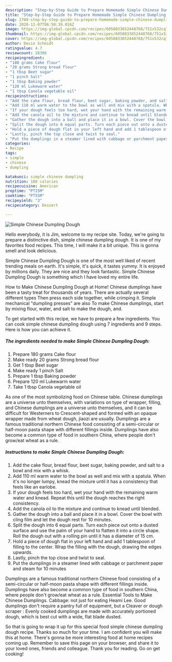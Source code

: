 ```yaml
---
description: "Step-by-Step Guide to Prepare Homemade Simple Chinese Dumpling Dough"
title: "Step-by-Step Guide to Prepare Homemade Simple Chinese Dumpling Dough"
slug: 2708-step-by-step-guide-to-prepare-homemade-simple-chinese-dumpling-dough
date: 2020-12-07T06:50:39.016Z
image: https://img-global.cpcdn.com/recipes/6058033852448768/751x532cq70/simple-chinese-dumpling-dough-recipe-main-photo.jpg
thumbnail: https://img-global.cpcdn.com/recipes/6058033852448768/751x532cq70/simple-chinese-dumpling-dough-recipe-main-photo.jpg
cover: https://img-global.cpcdn.com/recipes/6058033852448768/751x532cq70/simple-chinese-dumpling-dough-recipe-main-photo.jpg
author: Devin Schmidt
ratingvalue: 4.7
reviewcount: 28306
recipeingredient:
- "180 grams Cake flour"
- "20 grams Strong bread flour"
- "1 tbsp Beet sugar"
- "1 pinch Salt"
- "1 tbsp Baking powder"
- "120 ml Lukewarm water"
- "1 tbsp Canola vegetable oil"
recipeinstructions:
- "Add the cake flour, bread flour, beet sugar, baking powder, and salt to a bowl and mix with a whisk."
- "Add 110 ml warm water to the bowl as well and mix with a spatula. When it&#39;s no longer lumpy, knead the mixture until it has a consistency that feels like an earlobe."
- "If your dough feels too hard, wet your hand with the remaining warm water and knead. Repeat this until the dough reaches the right consistency."
- "Add the canola oil to the mixture and continue to knead until blended."
- "Gather the dough into a ball and place it in a bowl. Cover the bowl with cling film and let the dough rest for 10 minutes."
- "Split the dough into 6 equal parts. Turn each piece out onto a dusted surface and use the palm of your hand to flatten it into a circle shape. Roll the dough out with a rolling pin until it has a diameter of 15 cm."
- "Hold a piece of dough flat in your left hand and add 1 tablespoon of filling to the center. Wrap the filling with the dough, drawing the edges upwards."
- "Lastly, pinch the top close and twist to seal."
- "Put the dumplings in a steamer lined with cabbage or parchment paper and steam for 10 minutes"
categories:
- Recipe
tags:
- simple
- chinese
- dumpling

katakunci: simple chinese dumpling 
nutrition: 180 calories
recipecuisine: American
preptime: "PT15M"
cooktime: "PT55M"
recipeyield: "3"
recipecategory: Dessert

---
```



![Simple Chinese Dumpling Dough](https://img-global.cpcdn.com/recipes/6058033852448768/751x532cq70/simple-chinese-dumpling-dough-recipe-main-photo.jpg)

Hello everybody, it is Jim, welcome to my recipe site. Today, we're going to prepare a distinctive dish, simple chinese dumpling dough. It is one of my favorites food recipes. This time, I will make it a bit unique. This is gonna smell and look delicious.

Simple Chinese Dumpling Dough is one of the most well liked of recent trending meals on earth. It's simple, it's quick, it tastes yummy. It is enjoyed by millions daily. They are nice and they look fantastic. Simple Chinese Dumpling Dough is something which I have loved my entire life.

How to Make Chinese Dumpling Dough at Home! Chinese dumplings have been a tasty treat for thousands of years. There are actually several different types Then press each side together, while crimping it. Simple mechanical &#34;dumpling presses&#34; are also To make Chinese dumplings, start by mixing flour, water, and salt to make the dough, and.


To get started with this recipe, we have to prepare a few ingredients. You can cook simple chinese dumpling dough using 7 ingredients and 9 steps. Here is how you can achieve it.

<!--inarticleads1-->

##### The ingredients needed to make Simple Chinese Dumpling Dough:

1. Prepare 180 grams Cake flour
1. Make ready 20 grams Strong bread flour
1. Get 1 tbsp Beet sugar
1. Make ready 1 pinch Salt
1. Prepare 1 tbsp Baking powder
1. Prepare 120 ml Lukewarm water
1. Take 1 tbsp Canola vegetable oil


As one of the most symbolizing food on Chinese table. Chinese dumplings are a universe unto themselves, with variations on type of wrapper, filling, and Chinese dumplings are a universe unto themselves, and it can be difficult for Westerners to Crescent-shaped and formed with an opaque wrapper made from wheat dough, jiaozi are usually. Dumplings are a famous traditional northern Chinese food consisting of a semi-circular or half-moon pasta shape with different fillings inside. Dumplings have also become a common type of food in southern China, where people don&#39;t grow/eat wheat as a rule. 

<!--inarticleads2-->

##### Instructions to make Simple Chinese Dumpling Dough:

1. Add the cake flour, bread flour, beet sugar, baking powder, and salt to a bowl and mix with a whisk.
1. Add 110 ml warm water to the bowl as well and mix with a spatula. When it&#39;s no longer lumpy, knead the mixture until it has a consistency that feels like an earlobe.
1. If your dough feels too hard, wet your hand with the remaining warm water and knead. Repeat this until the dough reaches the right consistency.
1. Add the canola oil to the mixture and continue to knead until blended.
1. Gather the dough into a ball and place it in a bowl. Cover the bowl with cling film and let the dough rest for 10 minutes.
1. Split the dough into 6 equal parts. Turn each piece out onto a dusted surface and use the palm of your hand to flatten it into a circle shape. Roll the dough out with a rolling pin until it has a diameter of 15 cm.
1. Hold a piece of dough flat in your left hand and add 1 tablespoon of filling to the center. Wrap the filling with the dough, drawing the edges upwards.
1. Lastly, pinch the top close and twist to seal.
1. Put the dumplings in a steamer lined with cabbage or parchment paper and steam for 10 minutes


Dumplings are a famous traditional northern Chinese food consisting of a semi-circular or half-moon pasta shape with different fillings inside. Dumplings have also become a common type of food in southern China, where people don&#39;t grow/eat wheat as a rule. Essential Tools to Make Chinese Dumplings. Cabbage: not just for eating Heami Lee. Good dumplings don&#39;t require a pantry full of equipment, but a Cleaver or dough scraper : Evenly cooked dumplings are made with accurately portioned dough, which is best cut with a wide, flat blade dusted. 

So that is going to wrap it up for this special food simple chinese dumpling dough recipe. Thanks so much for your time. I am confident you will make this at home. There's gonna be more interesting food at home recipes coming up. Remember to save this page on your browser, and share it to your loved ones, friends and colleague. Thank you for reading. Go on get cooking!
